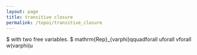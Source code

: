 ```yaml
---
layout: page
title: transitive closure
permalink: /topoi/transitive_closure
---
```

$ with two free variables. $ mathrm{Rep}_{varphi}qquadforall uforall vforall w(varphi(u

